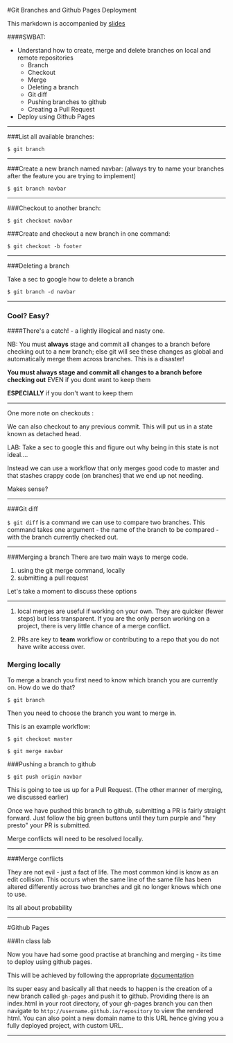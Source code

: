 

#Git Branches and Github Pages Deployment

This markdown is accompanied by [slides](https://presentations.generalassemb.ly/fd5a4eace8f620013f6a#/)


####SWBAT:

* Understand how to create, merge and delete branches on local and remote repositories
	* Branch
	* Checkout
	* Merge
	* Deleting a branch
	* Git diff
	* Pushing branches to github
	* Creating a Pull Request 
* Deploy using Github Pages




---

###List all available branches:

`$ git branch`


---

###Create a new branch named navbar:
(always try to name your branches after the feature you are trying to implement) 

`$ git branch navbar`


---

###Checkout to another branch:

`$ git checkout navbar`

###Create and checkout a new branch in one command:

`$ git checkout -b footer`

---

###Deleting a branch

Take a sec to google how to delete a branch

`$ git branch -d navbar`


---

### Cool? Easy? 
####There's a catch! - a lightly illogical and nasty one.

NB: You must **always** stage and commit all changes to a branch before checking out to a new branch; else git will see these changes as global and automatically merge them across branches. This is a disaster! 

**You must always stage and commit all changes to a branch before checking out** EVEN if you dont want to keep them

**ESPECIALLY** if you don't want to keep them

---

One more note on checkouts : 

We can also checkout to any previous commit. This will put us in a state known as detached head. 

LAB: Take a sec to google this and figure out why being in this state is not ideal....

Instead we can use a workflow that only merges good code to master and that stashes crappy code (on branches) that we end up not needing.

Makes sense?


---

###Git diff

`$ git diff` is a command we can use to compare two branches. This command takes one argument - the name of the branch to be compared - with the branch currently checked out. 



---

###Merging a branch 
There are two main ways to merge code. 

1. using the git merge command, locally
2. submitting a pull request

Let's take a moment to discuss these options

---

1. local merges are useful if working on your own. They are quicker (fewer steps) but less transparent. If you are the only person working on a project, there is very little chance of a merge conflict. 

2. PRs are key to **team** workflow or contributing to a repo that you do not have write access over. 



### Merging locally
 

To merge a branch you first need to know which branch you are currently on. How do we do that?

`$ git branch`

Then you need to choose the branch you want to merge in.

This is an example workflow:

`$ git checkout master`


`$ git merge navbar`


###Pushing a branch to github

`$ git push origin navbar`

This is going to tee us up for a Pull Request. (The other manner of merging, we discussed earlier)

Once we have pushed this branch to github, submitting a PR is fairly straight forward. Just follow the big green buttons until they turn purple and "hey presto" your PR is submitted. 

Merge conflicts will need to be resolved locally.


---

###Merge conflicts

They are not evil - just a fact of life. The most common kind is know as an edit collision. This occurs when the same line of the same file has been altered differently across two branches and git no longer knows which one to use. 

Its all about probability

---

#Github Pages

###In class lab

Now you have had some good practise at branching and merging - its time to deploy using github pages. 

This will be achieved by following the appropriate [documentation](https://pages.github.com/) 

Its super easy and basically all that needs to happen is the creation of a new branch called `gh-pages` and push it to github. Providing there is an index.html in your root directory, of your gh-pages branch you can then navigate to `http://username.github.io/repository` to view the rendered html. You can also point a new domain name to this URL hence giving you a fully deployed project, with custom URL. 

---













